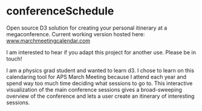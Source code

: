 conferenceSchedule
==================

Open source D3 solution for creating your personal itinerary at a megaconference. Current working version hosted here: www.marchmeetingcalendar.com

I am interested to hear if you adapt this project for another use. Please be in touch!

I am a physics grad student and wanted to learn d3.  I chose to learn on this calendaring tool for APS March Meeting because I attend each year and spend way too much time deciding what sessions to go to.  This interactive visualization of the main conference sessions gives a broad-sweeping overview of the conference and lets a user create an itinerary of interesting sessions.

